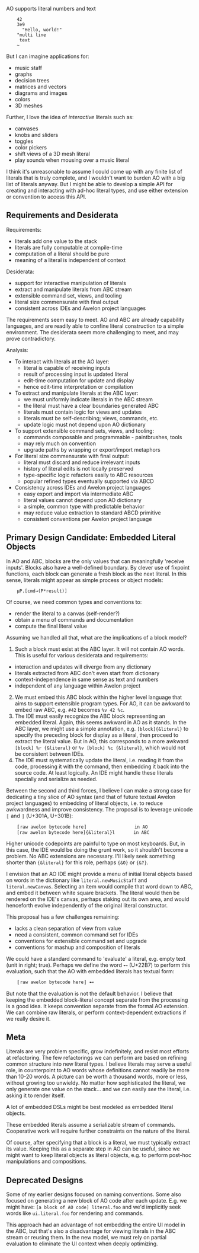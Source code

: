 
AO supports literal numbers and text

        42
        3e9
          "Hello, world!"
        "multi line 
         text
        ~

But I can imagine applications for:

* music staff
* graphs 
* decision trees
* matrices and vectors
* diagrams and images
* colors
* 3D meshes

Further, I love the idea of *interactive* literals such as:

* canvases
* knobs and sliders
* toggles
* color pickers
* shift views of a 3D mesh literal
* play sounds when mousing over a music literal

I think it's unreasonable to assume I could come up with any finite list of literals that is truly complete, and I wouldn't want to burden AO with a big list of literals anyway. But I might be able to develop a simple API for creating and interacting with ad-hoc literal types, and use either extension or convention to access this API. 

## Requirements and Desiderata

Requirements:

* literals add one value to the stack
* literals are fully computable at compile-time
* computation of a literal should be pure
* meaning of a literal is independent of context

Desiderata:

* support for interactive manipulation of literals
* extract and manipulate literals from ABC stream
* extensible command set, views, and tooling
* literal size commensurate with final output
* consistent across IDEs and Awelon project languages

The requirements seem easy to meet. AO and ABC are already capability languages, and are readily able to confine literal construction to a simple environment. The desiderata seem more challenging to meet, and may prove contradictory.

Analysis:

* To interact with literals at the AO layer:
  * literal is capable of receiving inputs
  * result of processing input is updated literal
  * edit-time computation for update and display
  * hence edit-time interpretation or compilation
* To extract and manipulate literals at the ABC layer:
  * we must uniformly indicate literals in the ABC stream
  * the literal must have a clear boundaries generated ABC
  * literals must contain logic for views and updates
  * literals must be self-describing; views, commands, etc.
  * update logic must not depend upon AO dictionary
* To support extensible command sets, views, and tooling:
  * commands composable and programmable - paintbrushes, tools
  * may rely much on convention
  * upgrade paths by wrapping or export/import metaphors
* For literal size commensurate with final output:
  * literal must discard and reduce irrelevant inputs
  * history of literal edits is not locally preserved
  * type-specific logic refactors easily to ABC resources
  * popular refined types eventually supported via ABCD 
* Consistency across IDEs and Awelon project languages
  * easy export and import via intermediate ABC
  * literal values cannot depend upon AO dictionary 
  * a simple, common type with predictable behavior
  * may reduce value extraction to standard ABCD primitive
  * consistent conventions per Awelon project language

## Primary Design Candidate: Embedded Literal Objects

In AO and ABC, blocks are the only values that can meaningfully 'receive inputs'. Blocks also have a well-defined boundary. By clever use of fixpoint functions, each block can generate a fresh block as the next literal. In this sense, literals might appear as simple process or object models:

        µP.[cmd→(P*result)]

Of course, we need common types and conventions to:

* render the literal to a canvas (self-render?)
* obtain a menu of commands and documentation
* compute the final literal value

Assuming we handled all that, what are the implications of a block model?

1. Such a block must exist at the ABC layer. It will not contain AO words. This is useful for various desiderata and requirements:
  * interaction and updates will diverge from any dictionary
  * literals extracted from ABC don't even start from dictionary
  * context-independence in same sense as text and numbers
  * independent of any language within Awelon project
2. We must embed this ABC block within the higher level language that aims to support extensible program types. For AO, it can be awkward to embed raw ABC, e.g. `#42` becomes `%v 42 %c`. 
3. The IDE must easily recognize the ABC block representing an embedded literal. Again, this seems awkward in AO as it stands. In the ABC layer, we might use a simple annotation, e.g. `[block]{&literal}` to specify the preceding block for display as a literal, then proceed to extract the literal value. But in AO, this corresponds to a more awkward `[block] %r {&literal}` or `%v [block] %c {&literal}`, which would not be consistent between IDEs.
4. The IDE must systematically update the literal, i.e. reading it from the code, processing it with the command, then embedding it back into the source code. At least logically. An IDE might handle these literals specially and serialize as needed.

Between the second and third forces, I believe I can make a strong case for dedicating a tiny slice of AO syntax (and that of future textual Awelon project languages) to embedding of literal objects, i.e. to reduce awkwardness and improve consistency. The proposal is to leverage unicode `〚` and `〛` (U+301A, U+301B):

        〚raw awelon bytecode here〛                  in AO
        [raw awelon bytecode here]{&literal}l       in ABC

Higher unicode codepoints are painful to type on most keyboards. But, in this case, the IDE would be doing the grunt work, so it shouldn't become a problem. No ABC extensions are necessary. I'll likely seek something shorter than `{&literal}` for this role, perhaps `{&O}` or `{&?}`.

I envision that an AO IDE might provide a menu of initial literal objects based on words in the dictionary like `literal.newMusicStaff` and `literal.newCanvas`. Selecting an item would compile that word down to ABC, and embed it between white square brackets. The literal would then be rendered on the IDE's canvas, perhaps staking out its own area, and would henceforth evolve independently of the original literal constructor.

This proposal has a few challenges remaining:

* lacks a clean separation of view from value
* need a consistent, common command set for IDEs
* conventions for extensible command set and upgrade
* conventions for mashup and composition of literals

We could have a standard command to 'evaluate' a literal, e.g. empty text (unit in right; true). Perhaps we define the word `⊷` (U+22B7) to perform this evaluation, such that the AO with embedded literals has textual form:

        〚raw awelon bytecode here〛 ⊷

But note that the evaluation is not the default behavior. I believe that keeping the embedded block-literal concept separate from the processing is a good idea. It keeps convention separate from the formal AO extension. We can combine raw literals, or perform context-dependent extractions if we really desire it.

## Meta

Literals are very problem specific, grow indefinitely, and resist most efforts at refactoring. The few refactorings we can perform are based on refining common structure into new literal types. I believe literals may serve a useful role, in counterpoint to AO words whose definitions cannot readily be more than 10-20 words. A picture can be worth a thousand words, more or less, without growing too unwieldy. No matter how sophisticated the literal, we only generate one value on the stack... and we can easily *see* the literal, i.e. asking it to render itself.

A lot of embedded DSLs might be best modeled as embedded literal objects.

These embedded literals assume a serializable stream of commands. Cooperative work will require further constraints on the nature of the literal.

Of course, after specifying that a block is a literal, we must typically extract its value. Keeping this as a separate step in AO can be useful, since we might want to keep literal objects as literal objects, e.g. to perform post-hoc manipulations and compositions.

## Deprecated Designs

Some of my earlier designs focused on naming conventions. Some also focused on generating a new block of AO code after each update. E.g. we might have: `[a block of AO code] literal.foo` and we'd implicitly seek words like `ui.literal.foo` for rendering and commands. 

This approach had an advantage of not embedding the entire UI model in the ABC, but that's also a disadvantage for viewing literals in the ABC stream or reusing them. In the new model, we must rely on partial evaluation to eliminate the UI context when deeply optimizing.
